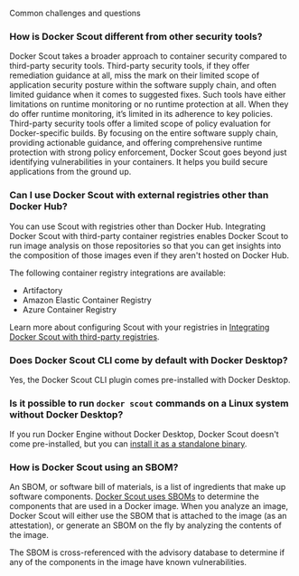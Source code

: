 Common challenges and questions


<!-- vale Docker.HeadingLength = NO -->

### How is Docker Scout different from other security tools?

Docker Scout takes a broader approach to container security compared to
third-party security tools. Third-party security tools, if they offer
remediation guidance at all, miss the mark on their limited scope of
application security posture within the software supply chain, and often
limited guidance when it comes to suggested fixes. Such tools have either
limitations on runtime monitoring or no runtime protection at all. When they do
offer runtime monitoring, it’s limited in its adherence to key policies.
Third-party security tools offer a limited scope of policy evaluation for
Docker-specific builds. By focusing on the entire software supply chain,
providing actionable guidance, and offering comprehensive runtime protection
with strong policy enforcement, Docker Scout goes beyond just identifying
vulnerabilities in your containers. It helps you build secure applications from
the ground up.

### Can I use Docker Scout with external registries other than Docker Hub?

You can use Scout with registries other than Docker Hub. Integrating Docker Scout
with third-party container registries enables Docker Scout to run image
analysis on those repositories so that you can get insights into the
composition of those images even if they aren't hosted on Docker Hub.

The following container registry integrations are available:

- Artifactory
- Amazon Elastic Container Registry
- Azure Container Registry

Learn more about configuring Scout with your registries in [Integrating Docker Scout with third-party registries](/scout/integrations/#container-registries).

### Does Docker Scout CLI come by default with Docker Desktop?

Yes, the Docker Scout CLI plugin comes pre-installed with Docker Desktop.

### Is it possible to run `docker scout` commands on a Linux system without Docker Desktop?

If you run Docker Engine without Docker Desktop, Docker Scout doesn't come
pre-installed, but you can [install it as a standalone binary](/scout/install/).

### How is Docker Scout using an SBOM?

An SBOM, or software bill of materials, is a list of ingredients that make up
software components. [Docker Scout uses SBOMs](/scout/concepts/sbom/) to
determine the components that are used in a Docker image. When you analyze an
image, Docker Scout will either use the SBOM that is attached to the image (as
an attestation), or generate an SBOM on the fly by analyzing the contents of
the image.

The SBOM is cross-referenced with the advisory database to determine if any of
the components in the image have known vulnerabilities.

<div id="scout-lp-survey-anchor"></div>
